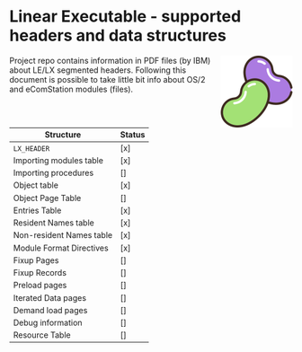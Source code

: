 # Linear Executable - supported headers and data structures

<img src="JellyBins.Assets/beans512.png" height="128" width="128" align="right"/>

Project repo contains information in PDF files (by IBM)
about LE/LX segmented headers. Following this document is
possible to take little bit info about OS/2 and eComStation modules (files). 

| Structure                 | Status |
|---------------------------|--------|
| `LX_HEADER`               | [x]    |
| Importing modules table   | [x]    |
| Importing procedures      | []     |
| Object table              | [x]    |
| Object Page Table         | []     |
| Entries Table             | [x]    |
| Resident Names table      | [x]    |
| Non-resident Names table  | [x]    |
| Module Format Directives  | [x]    |
| Fixup Pages               | []     |
| Fixup Records             | []     |
| Preload pages             | []     |
| Iterated Data pages       | []     |
| Demand load pages         | []     |
| Debug information         | []     |
| Resource Table            | []     |

